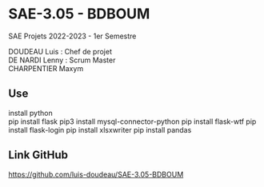 # SAE-3.05 - BDBOUM
SAE Projets 2022-2023 - 1er Semestre

DOUDEAU Luis : Chef de projet\
DE NARDI Lenny : Scrum Master\
CHARPENTIER Maxym

## Use
install python\
pip install flask
pip3 install mysql-connector-python
pip install flask-wtf
pip install flask-login
pip install xlsxwriter
pip install pandas

## Link GitHub

https://github.com/luis-doudeau/SAE-3.05-BDBOUM
